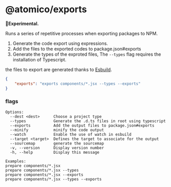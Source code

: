 # @atomico/exports

**🧪Experimental.**

Runs a series of repetitive processes when exporting packages to NPM.

1. Generate the code export using expressions.
2. Add the files to the exported codes to package.json#exports
3. Generate the types of the exproted files, The `--types` flag requires the installation of Typescript.

the files to export are generated thanks to [Esbuild](https://esbuild.github.io/).

```json
{
    "exports": "exports components/*.jsx --types --exports"
}
```

### flags

```
Options:
  --dest <dest>      Choose a project type
  --types            Generate the .d.ts files in root using typescript
  --exports          Add the output files to package.json#exports
  --minify           minify the code output
  --watch            Enable the use of watch in esbuild
  --target <target>  Defines the target to associate for the output
  --sourcemap        generate the sourcemap
  -v, --version      Display version number
  -h, --help         Display this message

Examples:
prepare components/*.jsx
prepare components/*.jsx --types
prepare components/*.jsx --exports
prepare components/*.jsx --types --exports
```
